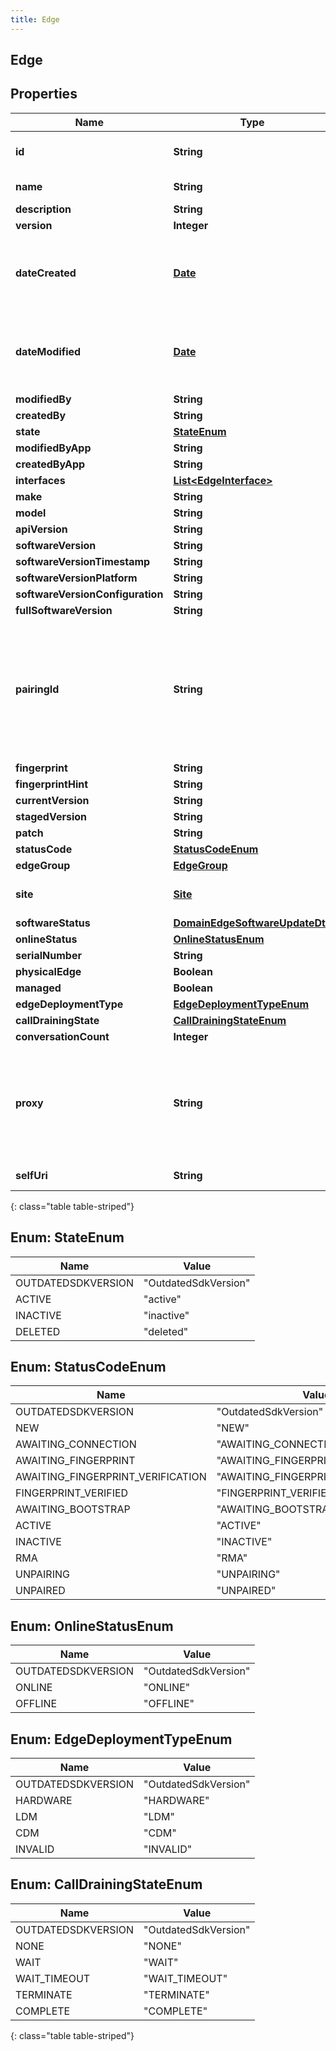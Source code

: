 ```yaml
---
title: Edge
---
```

## Edge


## Properties

| Name | Type | Description | Notes |
| ------------ | ------------- | ------------- | ------------- |
| **id** | **String** | The globally unique identifier for the object. |  [optional] |
| **name** | **String** | The name of the entity. |  |
| **description** | **String** |  |  [optional] |
| **version** | **Integer** |  |  [optional] |
| **dateCreated** | [**Date**](Date.html) | Date time is represented as an ISO-8601 string. For example: yyyy-MM-ddTHH:mm:ss.SSSZ |  [optional] |
| **dateModified** | [**Date**](Date.html) | Date time is represented as an ISO-8601 string. For example: yyyy-MM-ddTHH:mm:ss.SSSZ |  [optional] |
| **modifiedBy** | **String** |  |  [optional] |
| **createdBy** | **String** |  |  [optional] |
| **state** | [**StateEnum**](#StateEnum) |  |  [optional] |
| **modifiedByApp** | **String** |  |  [optional] |
| **createdByApp** | **String** |  |  [optional] |
| **interfaces** | [**List&lt;EdgeInterface&gt;**](EdgeInterface.html) |  |  [optional] |
| **make** | **String** |  |  [optional] |
| **model** | **String** |  |  [optional] |
| **apiVersion** | **String** |  |  [optional] |
| **softwareVersion** | **String** |  |  [optional] |
| **softwareVersionTimestamp** | **String** |  |  [optional] |
| **softwareVersionPlatform** | **String** |  |  [optional] |
| **softwareVersionConfiguration** | **String** |  |  [optional] |
| **fullSoftwareVersion** | **String** |  |  [optional] |
| **pairingId** | **String** | The pairing Id for a hardware Edge in the format: 00000-00000-00000-00000-00000. This field is only required when creating an Edge with a deployment type of HARDWARE. |  [optional] |
| **fingerprint** | **String** |  |  [optional] |
| **fingerprintHint** | **String** |  |  [optional] |
| **currentVersion** | **String** |  |  [optional] |
| **stagedVersion** | **String** |  |  [optional] |
| **patch** | **String** |  |  [optional] |
| **statusCode** | [**StatusCodeEnum**](#StatusCodeEnum) |  |  [optional] |
| **edgeGroup** | [**EdgeGroup**](EdgeGroup.html) |  |  [optional] |
| **site** | [**Site**](Site.html) | The Site to which the Edge is assigned. |  [optional] |
| **softwareStatus** | [**DomainEdgeSoftwareUpdateDto**](DomainEdgeSoftwareUpdateDto.html) |  |  [optional] |
| **onlineStatus** | [**OnlineStatusEnum**](#OnlineStatusEnum) |  |  [optional] |
| **serialNumber** | **String** |  |  [optional] |
| **physicalEdge** | **Boolean** |  |  [optional] |
| **managed** | **Boolean** |  |  [optional] |
| **edgeDeploymentType** | [**EdgeDeploymentTypeEnum**](#EdgeDeploymentTypeEnum) |  |  [optional] |
| **callDrainingState** | [**CallDrainingStateEnum**](#CallDrainingStateEnum) |  |  [optional] |
| **conversationCount** | **Integer** |  |  [optional] |
| **proxy** | **String** | Edge HTTP proxy configuration for the WAN port. The field can be a hostname, FQDN, IPv4 or IPv6 address. If port is not included, port 80 is assumed. |  [optional] |
| **selfUri** | **String** | The URI for this object |  [optional] |
{: class="table table-striped"}


<a name="StateEnum"></a>

## Enum: StateEnum

| Name | Value |
| ---- | ----- |
| OUTDATEDSDKVERSION | &quot;OutdatedSdkVersion&quot; |
| ACTIVE | &quot;active&quot; |
| INACTIVE | &quot;inactive&quot; |
| DELETED | &quot;deleted&quot; |


<a name="StatusCodeEnum"></a>

## Enum: StatusCodeEnum

| Name | Value |
| ---- | ----- |
| OUTDATEDSDKVERSION | &quot;OutdatedSdkVersion&quot; |
| NEW | &quot;NEW&quot; |
| AWAITING_CONNECTION | &quot;AWAITING_CONNECTION&quot; |
| AWAITING_FINGERPRINT | &quot;AWAITING_FINGERPRINT&quot; |
| AWAITING_FINGERPRINT_VERIFICATION | &quot;AWAITING_FINGERPRINT_VERIFICATION&quot; |
| FINGERPRINT_VERIFIED | &quot;FINGERPRINT_VERIFIED&quot; |
| AWAITING_BOOTSTRAP | &quot;AWAITING_BOOTSTRAP&quot; |
| ACTIVE | &quot;ACTIVE&quot; |
| INACTIVE | &quot;INACTIVE&quot; |
| RMA | &quot;RMA&quot; |
| UNPAIRING | &quot;UNPAIRING&quot; |
| UNPAIRED | &quot;UNPAIRED&quot; |


<a name="OnlineStatusEnum"></a>

## Enum: OnlineStatusEnum

| Name | Value |
| ---- | ----- |
| OUTDATEDSDKVERSION | &quot;OutdatedSdkVersion&quot; |
| ONLINE | &quot;ONLINE&quot; |
| OFFLINE | &quot;OFFLINE&quot; |


<a name="EdgeDeploymentTypeEnum"></a>

## Enum: EdgeDeploymentTypeEnum

| Name | Value |
| ---- | ----- |
| OUTDATEDSDKVERSION | &quot;OutdatedSdkVersion&quot; |
| HARDWARE | &quot;HARDWARE&quot; |
| LDM | &quot;LDM&quot; |
| CDM | &quot;CDM&quot; |
| INVALID | &quot;INVALID&quot; |


<a name="CallDrainingStateEnum"></a>

## Enum: CallDrainingStateEnum

| Name | Value |
| ---- | ----- |
| OUTDATEDSDKVERSION | &quot;OutdatedSdkVersion&quot; |
| NONE | &quot;NONE&quot; |
| WAIT | &quot;WAIT&quot; |
| WAIT_TIMEOUT | &quot;WAIT_TIMEOUT&quot; |
| TERMINATE | &quot;TERMINATE&quot; |
| COMPLETE | &quot;COMPLETE&quot; |
{: class="table table-striped"}


